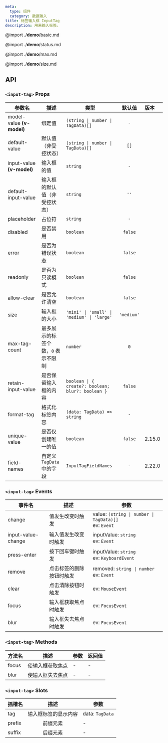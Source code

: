 ```yaml
meta:
  type: 组件
  category: 数据输入
title: 标签输入框 InputTag
description: 用来输入标签。
```

@import ./__demo__/basic.md

@import ./__demo__/status.md

@import ./__demo__/max.md

@import ./__demo__/size.md

## API


### `<input-tag>` Props

|参数名|描述|类型|默认值|版本|
|---|---|---|:---:|:---|
|model-value **(v-model)**|绑定值|`(string \| number \| TagData)[]`|`-`||
|default-value|默认值（非受控状态）|`(string \| number \| TagData)[]`|`[]`||
|input-value **(v-model)**|输入框的值|`string`|`-`||
|default-input-value|输入框的默认值（非受控状态）|`string`|`''`||
|placeholder|占位符|`string`|`-`||
|disabled|是否禁用|`boolean`|`false`||
|error|是否为错误状态|`boolean`|`false`||
|readonly|是否为只读模式|`boolean`|`false`||
|allow-clear|是否允许清空|`boolean`|`false`||
|size|输入框的大小|`'mini' \| 'small' \| 'medium' \| 'large'`|`'medium'`||
|max-tag-count|最多展示的标签个数，`0` 表示不限制|`number`|`0`||
|retain-input-value|是否保留输入框的内容|`boolean \| { create?: boolean; blur?: boolean }`|`false`||
|format-tag|格式化标签内容|`(data: TagData) => string`|`-`||
|unique-value|是否仅创建唯一的值|`boolean`|`false`|2.15.0|
|field-names|自定义 `TagData` 中的字段|`InputTagFieldNames`|`-`|2.22.0|
### `<input-tag>` Events

|事件名|描述|参数|
|---|---|---|
|change|值发生改变时触发|value: `(string \| number \| TagData)[]`<br>ev: `Event`|
|input-value-change|输入值发生改变时触发|inputValue: `string`<br>ev: `Event`|
|press-enter|按下回车键时触发|inputValue: `string`<br>ev: `KeyboardEvent`|
|remove|点击标签的删除按钮时触发|removed: `string \| number`<br>ev: `Event`|
|clear|点击清除按钮时触发|ev: `MouseEvent`|
|focus|输入框获取焦点时触发|ev: `FocusEvent`|
|blur|输入框失去焦点时触发|ev: `FocusEvent`|
### `<input-tag>` Methods

|方法名|描述|参数|返回值|
|---|---|---|---|
|focus|使输入框获取焦点|-|-|
|blur|使输入框失去焦点|-|-|
### `<input-tag>` Slots

|插槽名|描述|参数|
|---|:---:|---|
|tag|输入框标签的显示内容|data: `TagData`|
|prefix|前缀元素|-|
|suffix|后缀元素|-|



